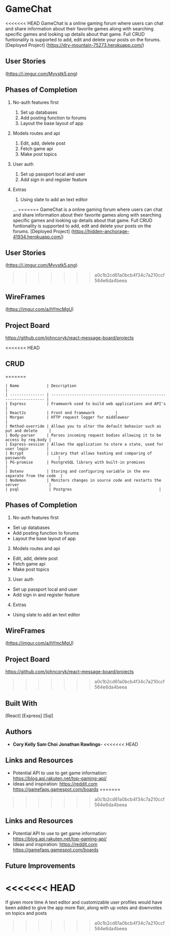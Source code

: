 # GameChat 

<<<<<<< HEAD
GameChat is a online gaming forum where users can chat and share information about their favorite games along with searching specific games and looking up details about that game. Full CRUD funtionality is supported to add, edit and delete your posts on the forums. [Deployed Project] (https://dry-mountain-75273.herokuapp.com/)

## User Stories
(https://i.imgur.com/Myvstk5.png)

## Phases of Completion
1. No-auth features first
    1. Set up databases
    2. Add posting function to forums
    3. Layout the base layout of app
2. Models routes and api
    1. Edit, add, delete post
    2. Fetch game api 
    3. Make post topics
3. User auth 
    1. Set up passport local and user
    2. Add sign in and register feature
    
4. Extras
    1. Using slate to add an text editor
    
    ...
=======
GameChat is a online gaming forum where users can chat and share information about their favorite games along with searching specific games and looking up details about that game. Full CRUD funtionality is supported to add, edit and delete your posts on the forums. [Deployed Project] (https://hidden-anchorage-41934.herokuapp.com/)

## User Stories
(https://i.imgur.com/Myvstk5.png)
>>>>>>> a0c1b2cd61a0bcb4f34c7a210ccf564e6da4beea

## WireFrames
(https://imgur.com/a/hYmcMgU)

## Project Board
https://github.com/johncoryk/react-message-board/projects


<<<<<<< HEAD


## CRUD 






=======
```
| Name            | Description                                                         |
| --------------- | ------------------------------------------------------------------- |
| Express         | Framework used to build web applications and API's                  |
| ReactJs         | Front end framework         |
| Morgan          | HTTP request logger for middlewear                                  |
| Method-override | Allows you to alter the default behavior such as put and delete     |
| Body-parser     | Parses incoming request bodies allowing it to be access by req.body |
| Express-session | Allows the application to store a state, used for user login        |
| Bcrypt          | Library that allows hashing and comparing of passwords              |
| PG-promise      | PostgreSQL library with built-in promises                           |
| Dotenv          | Storing and configuring variable in the env separate from the code  |
| Nodemon         | Monitors changes in source code and restarts the server             |
| psql             | Postgres                                      |

```

## Phases of Completion
1. No-auth features first
  - Set up databases
  - Add posting function to forums
  - Layout the base layout of app
2. Models routes and api
  - Edit, add, delete post
  - Fetch game api 
  - Make post topics
3. User auth 
  - Set up passport local and user
  - Add sign in and register feature
    
4. Extras
  - Using slate to add an text editor
    

## WireFrames
(https://imgur.com/a/hYmcMgU)

## Project Board
https://github.com/johncoryk/react-message-board/projects
>>>>>>> a0c1b2cd61a0bcb4f34c7a210ccf564e6da4beea


## Built With
[React]
[Express]
[Sql]

## Authors

* **Cory Kelly** **Sam Choi** **Jonathan Rawlings**- 
<<<<<<< HEAD

## Links and Resources 
- Potential API to use to get game information: https://blog.api.rakuten.net/top-gaming-api/
- Ideas and inspiration: https://reddit.com https://gamefaqs.gamespot.com/boards
=======
>>>>>>> a0c1b2cd61a0bcb4f34c7a210ccf564e6da4beea

## Links and Resources 
- Potential API to use to get game information: https://blog.api.rakuten.net/top-gaming-api/
- Ideas and inspiration: https://reddit.com https://gamefaqs.gamespot.com/boards



## Future Improvements
<<<<<<< HEAD
=======
If given more time A text editor and customizable user profiles would have been added to give the app more flair, along with up votes and downvotes on topics and posts 
>>>>>>> a0c1b2cd61a0bcb4f34c7a210ccf564e6da4beea
